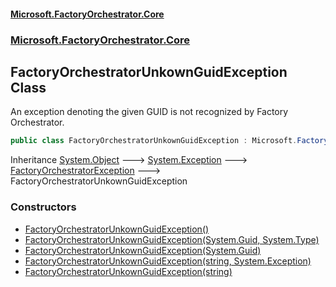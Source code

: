 #### [Microsoft.FactoryOrchestrator.Core](./Microsoft-FactoryOrchestrator-Core.md 'Microsoft.FactoryOrchestrator.Core')
### [Microsoft.FactoryOrchestrator.Core](./Microsoft-FactoryOrchestrator-Core.md 'Microsoft.FactoryOrchestrator.Core')
## FactoryOrchestratorUnkownGuidException Class
An exception denoting the given GUID is not recognized by Factory Orchestrator.  
```csharp
public class FactoryOrchestratorUnkownGuidException : Microsoft.FactoryOrchestrator.Core.FactoryOrchestratorException
```
Inheritance [System.Object](https://docs.microsoft.com/en-us/dotnet/api/System.Object 'System.Object') &#129106; [System.Exception](https://docs.microsoft.com/en-us/dotnet/api/System.Exception 'System.Exception') &#129106; [FactoryOrchestratorException](./Microsoft-FactoryOrchestrator-Core-FactoryOrchestratorException.md 'Microsoft.FactoryOrchestrator.Core.FactoryOrchestratorException') &#129106; FactoryOrchestratorUnkownGuidException  
### Constructors
- [FactoryOrchestratorUnkownGuidException()](./Microsoft-FactoryOrchestrator-Core-FactoryOrchestratorUnkownGuidException-FactoryOrchestratorUnkownGuidException().md 'Microsoft.FactoryOrchestrator.Core.FactoryOrchestratorUnkownGuidException.FactoryOrchestratorUnkownGuidException()')
- [FactoryOrchestratorUnkownGuidException(System.Guid, System.Type)](./Microsoft-FactoryOrchestrator-Core-FactoryOrchestratorUnkownGuidException-FactoryOrchestratorUnkownGuidException(System-Guid_System-Type).md 'Microsoft.FactoryOrchestrator.Core.FactoryOrchestratorUnkownGuidException.FactoryOrchestratorUnkownGuidException(System.Guid, System.Type)')
- [FactoryOrchestratorUnkownGuidException(System.Guid)](./Microsoft-FactoryOrchestrator-Core-FactoryOrchestratorUnkownGuidException-FactoryOrchestratorUnkownGuidException(System-Guid).md 'Microsoft.FactoryOrchestrator.Core.FactoryOrchestratorUnkownGuidException.FactoryOrchestratorUnkownGuidException(System.Guid)')
- [FactoryOrchestratorUnkownGuidException(string, System.Exception)](./Microsoft-FactoryOrchestrator-Core-FactoryOrchestratorUnkownGuidException-FactoryOrchestratorUnkownGuidException(string_System-Exception).md 'Microsoft.FactoryOrchestrator.Core.FactoryOrchestratorUnkownGuidException.FactoryOrchestratorUnkownGuidException(string, System.Exception)')
- [FactoryOrchestratorUnkownGuidException(string)](./Microsoft-FactoryOrchestrator-Core-FactoryOrchestratorUnkownGuidException-FactoryOrchestratorUnkownGuidException(string).md 'Microsoft.FactoryOrchestrator.Core.FactoryOrchestratorUnkownGuidException.FactoryOrchestratorUnkownGuidException(string)')
